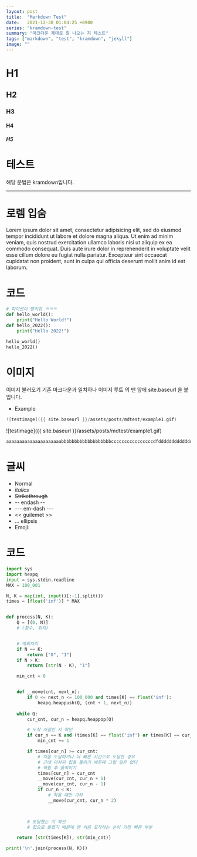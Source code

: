 ```yaml
---
layout: post
title:  "Markdown Test"
date:   2021-12-30 01:04:25 +0900
series: "kramdown-test"
summary: "마크다운 제대로 잘 나오는 지 테스트"
tags: ["markdown", "test", "kramdown", "jekyll"]
image: ""
---
```


# H1
## H2
### H3
#### H4
##### H5

# 테스트
해당 문법은 kramdown입니다.
* * *

# 로렘 입숨
Lorem ipsum dolor sit amet, consectetur adipisicing elit, sed do eiusmod tempor incididunt ut labore et dolore magna aliqua. Ut enim ad minim veniam, quis nostrud exercitation ullamco laboris nisi ut aliquip ex ea commodo consequat. Duis aute irure dolor in reprehenderit in voluptate velit esse cillum dolore eu fugiat nulla pariatur. Excepteur sint occaecat cupidatat non proident, sunt in culpa qui officia deserunt mollit anim id est laborum.

# 코드
```python
# 파이썬이 짱이쥐 ㅋㅋㅋ
def hello_world():
    print("Hello World!")
def hello_2022():
    print("Hello 2022!")

hello_world()
hello_2022()
```

# 이미지
이미지 불러오기
기존 마크다운과 일치하나 이미지 루트 의 맨 앞에 site.baseurl 을 붙입니다.
* Example

```c
![testimage]({{ site.baseurl }}/assets/posts/mdtest/example1.gif)
```

![testimage]({{ site.baseurl }}/assets/posts/mdtest/example1.gif)

```bash
aaaaaaaaaaaaaaaaaaaaabbbbbbbbbbbbbbbbbbbccccccccccccccccdfdddddddddddddddddd
```

# 글씨
* Normal
* _italics_
* <del>Strikethrough</del>
* -- endash --
* --- em-dash ---
* << guilemet >>
* ... ellipsis
* Emoji: 

# 코드
```python
import sys
import heapq
input = sys.stdin.readline
MAX = 100_001

N, K = map(int, input()[:-1].split())
times = [float('inf')] * MAX


def process(N, K):
    Q = [(0, N)]
    # (횟수, 위치)


    # 예외처리
    if N == K:
        return ["0", "1"]
    if N > K:
        return [str(N - K), "1"]

    min_cnt = 0


    def __move(cnt, next_n):
        if 0 <= next_n <= 100_000 and times[K] == float('inf'):
            heapq.heappush(Q, (cnt + 1, next_n))
            
    while Q:
        cur_cnt, cur_n = heapq.heappop(Q)

        # 도착 지점인 지 확인
        if cur_n == K and (times[K] == float('inf') or times[K] == cur_cnt):
            min_cnt += 1

        if times[cur_n] >= cur_cnt:
            # 처음 도달하거나 더 빠른 시간으로 도달한 경우
            # 근데 어차피 힙을 돌리기 때문에 그럴 일은 없다
            # 적립 후 움직이기
            times[cur_n] = cur_cnt
            __move(cur_cnt, cur_n + 1)
            __move(cur_cnt, cur_n - 1)
            if cur_n < K:
                # 작을 때만 가자
                __move(cur_cnt, cur_n * 2)
            


        # 도달했는 지 확인
        # 힙으로 돌렸기 때문에 맨 처음 도착하는 순이 가장 빠른 부분

    return [str(times[K]), str(min_cnt)]

print('\n'.join(process(N, K)))
```
